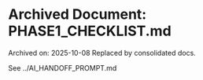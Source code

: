 # Archived Document: PHASE1_CHECKLIST.md

Archived on: 2025-10-08
Replaced by consolidated docs.

See ../AI_HANDOFF_PROMPT.md

